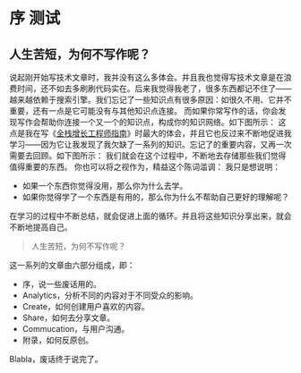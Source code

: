 <h1>序 测试</h1>
<h2>人生苦短，为何不写作呢？</h2>
<p>说起刚开始写技术文章时，我并没有这么多体会。并且我也觉得写技术文章是在浪费时间，还不如去多刷刷代码实在。后来我觉得我老了，很多东西都记不住了——越来越依赖于搜索引擎。我们忘记了一些知识点有很多原因：如很久不用、它并不重要，还有一点是它可能没有与其他知识点连接。 而如果你常写作的话，你会发现写作会帮助你连接一个又一个的知识点，构成你的知识网络。如下图所示： 这点是我在写《<a href="https://github.com/phodal/growth-ebook">全栈增长工程师指南</a>》时最大的体会，并且它也反过来不断地促进我学习——因为它让我发现了我欠缺了一系列的知识。忘记了的重要内容，又再一次需要去回顾。如下图所示： 我们就会在这个过程中，不断地去存储那些我们觉得值得重要的东西。 你也可以将之视作为，精益这个陈词滥调： 我只是想说明： &nbsp;</p>
<ul>
  <li>如果一个东西你觉得没用，那么你为什么去学。</li>
  <li>如果你觉得学了一个东西是有用的，那么你为什么不帮助自己更好的理解呢？</li>
</ul>
<p>在学习的过程中不断总结，就会促进上面的循环。并且将这些知识分享出来，就会不断地提高自己。&nbsp;</p>
<blockquote>人生苦短，为何不写作呢？&nbsp;</blockquote>
<p>这一系列的文章由六部分组成，即： &nbsp;</p>
<ul>
  <li>序，说一些废话用的。</li>
  <li>Analytics，分析不同的内容对于不同受众的影响。</li>
  <li>Create，如何创建用户喜欢的内容。</li>
  <li>Share，如何去分享文章。</li>
  <li>Commucation，与用户沟通。</li>
  <li>附录，如何反原创。</li>
</ul>
<p>Blabla，废话终于说完了。</p>